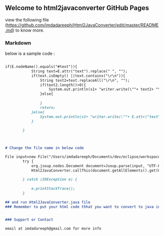 ## Welcome to html2javaconverter GitHub Pages

view the following file (https://github.com/imdadareeph/Html2JavaConverter/edit/master/README.md) to know more.


### Markdown

below is a sample code : 

```markdown

if(E.nodeName().equals("#text")){
        	String text=E.attr("text").replace(" ", "");
        	if(text.isEmpty() ||text.contains("\r\n")){
        		String text2=text.replaceAll("\r\n", "");
        		if(text2.length()>0){
        			System.out.println(s1+ "writer.write(\""+ text2+ "\");");
        		}else{
        			
        		}
        		return;
        	}else{
        		System.out.println(s1+ "writer.write(\""+ E.attr("text")+ "\");");
        	}
        	
        }
        

```
```markdown

# Change the file name in below code

File input=new File("/Users/imdadareeph/Documents/dev/eclipse/workspaces/multi/html2java/src/com/test/htmlfile.html");
		try {
			org.jsoup.nodes.Document document=Jsoup.parse(input, "UTF-8", "http://example.com");
			Html2JavaConverter.callThis(document.getAllElements().get(0), " ", "  ");
			
		} catch (IOException e) {
			
			e.printStackTrace();
		}
    
## and run Html2JavaConverter.java file
### Remember to put your html code thhat you want to convert to java in the .html file


### Support or Contact

email at imdadareeph@gmail.com for more info
